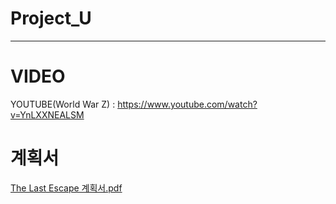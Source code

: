 # Project_U

---

# VIDEO
YOUTUBE(World War Z) : https://www.youtube.com/watch?v=YnLXXNEALSM

# 계획서
[The Last Escape 계획서.pdf](https://github.com/LeeYuJ1n/Project_U/files/15137292/The.Last.Escape.pdf)
